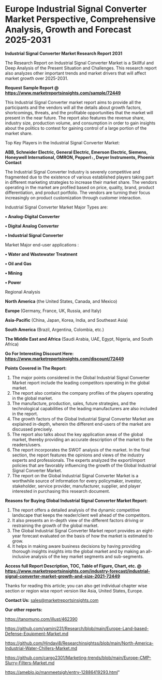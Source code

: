  # Europe Industrial Signal Converter Market Perspective, Comprehensive Analysis, Growth and Forecast 2025-2031

<strong>Industrial Signal Converter Market Research Report 2031</strong>

The Research Report on Industrial Signal Converter Market is a Skillful and Deep Analysis of the Present Situation and Challenges. This research report also analyzes other important trends and market drivers that will affect market growth over 2025-2031.

<strong>Request Sample Report @ <a href=https://www.marketreportsinsights.com/sample/72449>https://www.marketreportsinsights.com/sample/72449</a></strong>

This Industrial Signal Converter market report aims to provide all the participants and the vendors will all the details about growth factors, shortcomings, threats, and the profitable opportunities that the market will present in the near future. The report also features the revenue share, industry size, production volume, and consumption in order to gain insights about the politics to contest for gaining control of a large portion of the market share.

Top Key Players in the Industrial Signal Converter Market:

<strong>ABB, Schneider Electric, General Electric, Emerson Electric, Siemens, Honeywell International, OMRON, Pepperlᛧ, Dwyer Instruments, Phoenix Contact</strong>

The Industrial Signal Converter Industry is severely competitive and fragmented due to the existence of various established players taking part in different marketing strategies to increase their market share. The vendors operating in the market are profiled based on price, quality, brand, product differentiation, and product portfolio. The vendors are turning their focus increasingly on product customization through customer interaction.

Industrial Signal Converter Market Major Types are:

<strong>• Analog-Digital Converter

• Digital Analog Converter

• Industrial Signal Converter</strong>

Market Major end-user applications :

<strong>• Water and Wastewater Treatment

• Oil and Gas

• Mining

• Power</strong>

Regional Analysis

</u><strong><b>North America</b></strong> (the United States, Canada, and Mexico)

<strong><b>Europe </b></strong>(Germany, France, UK, Russia, and Italy)

<strong><b>Asia-Pacific</b></strong> (China, Japan, Korea, India, and Southeast Asia)

<strong><b>South America</b></strong> (Brazil, Argentina, Colombia, etc.)

<strong><b>The Middle East and Africa</b></strong> (Saudi Arabia, UAE, Egypt, Nigeria, and South Africa)

<strong>Go For Interesting Discount Here: <a href=https://www.marketreportsinsights.com/discount/72449>https://www.marketreportsinsights.com/discount/72449</a></strong>

<strong>Points Covered in The Report:</strong>
<ol>
  <li>The major points considered in the Global Industrial Signal Converter Market report include the leading competitors operating in the global market.</li>
  <li>The report also contains the company profiles of the players operating in the global market.</li>
  <li>The manufacture, production, sales, future strategies, and the technological capabilities of the leading manufacturers are also included in the report.</li>
  <li>The growth factors of the Global Industrial Signal Converter Market are explained in-depth, wherein the different end-users of the market are discussed precisely.</li>
  <li>The report also talks about the key application areas of the global market, thereby providing an accurate description of the market to the readers/users.</li>
  <li>The report incorporates the SWOT analysis of the market. In the final section, the report features the opinions and views of the industry experts and professionals. The experts analyzed the export/import policies that are favorably influencing the growth of the Global Industrial Signal Converter Market.</li>
  <li>The report on the Global Industrial Signal Converter Market is a worthwhile source of information for every policymaker, investor, stakeholder, service provider, manufacturer, supplier, and player interested in purchasing this research document.</li>
</ol>
<strong>Reasons for Buying Global Industrial Signal Converter Market Report:</strong>

<ol>
  <li>The report offers a detailed analysis of the dynamic competitive landscape that keeps the reader/client well ahead of the competitors.</li>
  <li>It also presents an in-depth view of the different factors driving or restraining the growth of the global market.</li>
  <li>The Global Industrial Signal Converter Market report provides an eight-year forecast evaluated on the basis of how the market is estimated to grow.</li>
  <li>It helps in making aware business decisions by having providing thorough insights insights into the global market and by making an all-inclusive analysis of the key market segments and sub-segments.</li>
</ol>
<strong>Access full Report Description, TOC, Table of Figure, Chart, etc. @ <a href=https://www.marketreportsinsights.com/industry-forecast/industrial-signal-converter-market-growth-and-size-2021-72449>https://www.marketreportsinsights.com/industry-forecast/industrial-signal-converter-market-growth-and-size-2021-72449</a></strong>


Thanks for reading this article; you can also get individual chapter wise section or region wise report version like Asia, United States, Europe.

<strong>Contact Us:</strong>
sales@marketreportsinsights.com

<strong>Our other reports:</strong>

<a href=https://tanomuno.com/illust/462390>https://tanomuno.com/illust/462390</a>

<a href=https://github.com/yamini231/Research/blob/main/Europe-Land-based-Defense-Equipment-Market.md>https://github.com/yamini231/Research/blob/main/Europe-Land-based-Defense-Equipment-Market.md</a>

<a href=https://github.com/Hindavi8/Researchinsightss/blob/main/North-America-Industrial-Water-Chillers-Market.md>https://github.com/Hindavi8/Researchinsightss/blob/main/North-America-Industrial-Water-Chillers-Market.md</a>

<a href=https://github.com/cargo2301/Marketing-trends/blob/main/Europe-CMP-Slurry-Filters-Market.md>https://github.com/cargo2301/Marketing-trends/blob/main/Europe-CMP-Slurry-Filters-Market.md</a>

<a href=https://ameblo.jp/manmeetsigh/entry-12886419293.html>https://ameblo.jp/manmeetsigh/entry-12886419293.html</a>"
